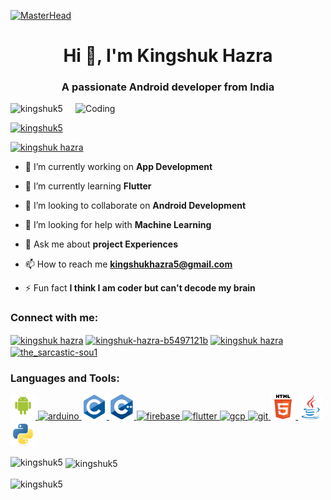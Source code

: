 [![MasterHead](https://sonomacounty.ca.gov/Ektron%20Images/uploadedImages/Sonoma/ISD/_Images/_carousel/ISD_System_Banner_750.jpg)](https://kingshuk5.io)
<h1 align="center">Hi 👋, I'm Kingshuk Hazra</h1>
<h3 align="center">A passionate Android developer from India</h3>
<img align="right" alt="Coding" width="400" src="https://cdn.dribbble.com/users/1059583/screenshots/4171367/coding-freak.gif">

<p align="left"> <img src="https://komarev.com/ghpvc/?username=kingshuk5&label=Profile%20views&color=0e75b6&style=flat" alt="kingshuk5" /> </p>

<p align="left"> <a href="https://github.com/ryo-ma/github-profile-trophy"><img src="https://github-profile-trophy.vercel.app/?username=kingshuk5" alt="kingshuk5" /></a> </p>

<p align="left"> <a href="https://twitter.com/kingshuk hazra" target="blank"><img src="https://img.shields.io/twitter/follow/kingshuk hazra?logo=twitter&style=for-the-badge" alt="kingshuk hazra" /></a> </p>

- 🔭 I’m currently working on **App Development**

- 🌱 I’m currently learning **Flutter**

- 👯 I’m looking to collaborate on **Android Development**

- 🤝 I’m looking for help with **Machine Learning**

- 💬 Ask me about **project Experiences**

- 📫 How to reach me **kingshukhazra5@gmail.com**

- ⚡ Fun fact **I think I am coder but can't decode my brain**

<h3 align="left">Connect with me:</h3>
<p align="left">
<a href="https://twitter.com/kingshuk hazra" target="blank"><img align="center" src="https://raw.githubusercontent.com/rahuldkjain/github-profile-readme-generator/master/src/images/icons/Social/twitter.svg" alt="kingshuk hazra" height="30" width="40" /></a>
<a href="https://linkedin.com/in/kingshuk-hazra-b5497121b" target="blank"><img align="center" src="https://raw.githubusercontent.com/rahuldkjain/github-profile-readme-generator/master/src/images/icons/Social/linked-in-alt.svg" alt="kingshuk-hazra-b5497121b" height="30" width="40" /></a>
<a href="https://fb.com/kingshuk hazra" target="blank"><img align="center" src="https://raw.githubusercontent.com/rahuldkjain/github-profile-readme-generator/master/src/images/icons/Social/facebook.svg" alt="kingshuk hazra" height="30" width="40" /></a>
<a href="https://instagram.com/the_sarcastic-sou1" target="blank"><img align="center" src="https://raw.githubusercontent.com/rahuldkjain/github-profile-readme-generator/master/src/images/icons/Social/instagram.svg" alt="the_sarcastic-sou1" height="30" width="40" /></a>
</p>

<h3 align="left">Languages and Tools:</h3>
<p align="left"> <a href="https://developer.android.com" target="_blank" rel="noreferrer"> <img src="https://raw.githubusercontent.com/devicons/devicon/master/icons/android/android-original-wordmark.svg" alt="android" width="40" height="40"/> </a> <a href="https://www.arduino.cc/" target="_blank" rel="noreferrer"> <img src="https://cdn.worldvectorlogo.com/logos/arduino-1.svg" alt="arduino" width="40" height="40"/> </a> <a href="https://www.cprogramming.com/" target="_blank" rel="noreferrer"> <img src="https://raw.githubusercontent.com/devicons/devicon/master/icons/c/c-original.svg" alt="c" width="40" height="40"/> </a> <a href="https://www.w3schools.com/cpp/" target="_blank" rel="noreferrer"> <img src="https://raw.githubusercontent.com/devicons/devicon/master/icons/cplusplus/cplusplus-original.svg" alt="cplusplus" width="40" height="40"/> </a> <a href="https://firebase.google.com/" target="_blank" rel="noreferrer"> <img src="https://www.vectorlogo.zone/logos/firebase/firebase-icon.svg" alt="firebase" width="40" height="40"/> </a> <a href="https://flutter.dev" target="_blank" rel="noreferrer"> <img src="https://www.vectorlogo.zone/logos/flutterio/flutterio-icon.svg" alt="flutter" width="40" height="40"/> </a> <a href="https://cloud.google.com" target="_blank" rel="noreferrer"> <img src="https://www.vectorlogo.zone/logos/google_cloud/google_cloud-icon.svg" alt="gcp" width="40" height="40"/> </a> <a href="https://git-scm.com/" target="_blank" rel="noreferrer"> <img src="https://www.vectorlogo.zone/logos/git-scm/git-scm-icon.svg" alt="git" width="40" height="40"/> </a> <a href="https://www.w3.org/html/" target="_blank" rel="noreferrer"> <img src="https://raw.githubusercontent.com/devicons/devicon/master/icons/html5/html5-original-wordmark.svg" alt="html5" width="40" height="40"/> </a> <a href="https://www.java.com" target="_blank" rel="noreferrer"> <img src="https://raw.githubusercontent.com/devicons/devicon/master/icons/java/java-original.svg" alt="java" width="40" height="40"/> </a> <a href="https://www.python.org" target="_blank" rel="noreferrer"> <img src="https://raw.githubusercontent.com/devicons/devicon/master/icons/python/python-original.svg" alt="python" width="40" height="40"/> </a> </p>

<p><img align="left" src="https://github-readme-stats.vercel.app/api/top-langs?username=kingshuk5&show_icons=true&locale=en&layout=compact" alt="kingshuk5" /></p>

<p>&nbsp;<img align="center" src="https://github-readme-stats.vercel.app/api?username=kingshuk5&show_icons=true&locale=en" alt="kingshuk5" /></p>

<p><img align="center" src="https://github-readme-streak-stats.herokuapp.com/?user=kingshuk5&" alt="kingshuk5" /></p>
